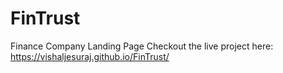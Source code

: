 # FinTrust
Finance Company Landing Page
Checkout the live project here:
https://vishaljesuraj.github.io/FinTrust/